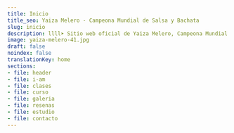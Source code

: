 ```yaml
---
title: Inicio
title_seo: Yaiza Melero - Campeona Mundial de Salsa y Bachata
slug: inicio
description: llll➤ Sitio web oficial de Yaiza Melero, Campeona Mundial de Salsa y Bachata ✅ Clases Online de Salsa.
image: yaiza-melero-41.jpg
draft: false
noindex: false
translationKey: home
sections:
- file: header
- file: i-am
- file: clases
- file: curso
- file: galeria
- file: resenas
- file: estudio
- file: contacto
---
```


